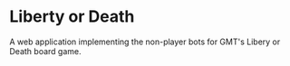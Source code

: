 # Liberty or Death
A web application implementing the non-player bots for GMT's Libery or Death board game.
